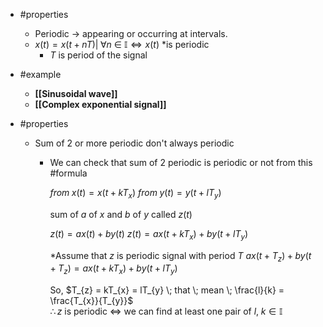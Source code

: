 - #properties 
	- Periodic -> appearing or occurring at intervals.
	- $x(t) = x(t + nT) | \; \forall n\ \in\ \mathbb{I} \iff x(t)$ *is periodic
		- $T$ is period of the signal
	
- #example 
	- **[[Sinusoidal wave]]**
	- **[[Complex exponential signal]]**

- #properties 
	- Sum of 2 or more periodic don't always periodic
		- We can check that sum of 2 periodic is periodic or not from this #formula
		  
			 $from \; x(t) = x(t + kT_{x})$ 
			 $from \; y(t) = y(t + lT_{y})$
			 
			 sum of $a$ of $x$ and $b$ of $y$ called $z(t)$ 
			 
			 $z(t) = ax(t) + by(t)$ 
			 $z(t) = ax(t + kT_{x}) + by(t + lT_{y})$ 
			 
			 *Assume that $z$ is periodic signal with period  $T$
			 $ax(t + T_{z}) + by(t + T_{z}) = ax(t + kT_{x}) + by(t + lT_{y})$
			 
			 So, $T_{z} = kT_{x} = lT_{y} \; that \; mean \; \frac{l}{k} = \frac{T_{x}}{T_{y}}$   
			 $\therefore z$ is periodic $\iff$ we can find at least one pair of $l, \; k \in \mathbb{I}$    